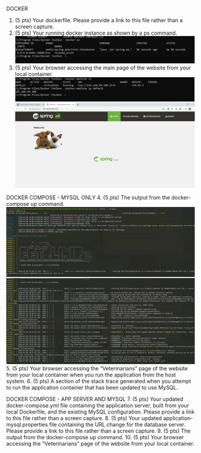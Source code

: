 DOCKER
1.	(5 pts) Your dockerfile. Please provide a link to this file rather than a screen capture.
2.	(5 pts) Your running docker instance as shown by a ps command.![Screen Capture #1](images/ImageHW8_2.JPG)
3.	(5 pts) Your browser accessing the main page of the website from your local container. ![Screen Capture #1](images/ImageHW8_3.JPG)
![Screen Capture #1](images/ImageHW8_3_1.JPG)

DOCKER COMPOSE - MYSQL ONLY 
4.	(5 pts) The output from the docker-compose up command.![Screen Capture #1](images/ImageHW8_4_1.JPG)
![Screen Capture #1](images/ImageHW8_4_2.JPG)
5.	(5 pts) Your browser accessing the “Veterinarians” page of the website from your local container when you run the application from the host system.
6.	(5 pts) A section of the stack trace generated when you attempt to run the application container that has been updated to use MySQL. 

DOCKER COMPOSE - APP SERVER AND MYSQL 
7.	(5 pts) Your updated docker-compose.yml file containing the application server, built from your local Dockerfile, and the existing MySQL configuration. Please provide a link to this file rather than a screen capture. 
8.	(5 pts) Your updated application-mysql.properties file containing the URL change for the database server. Please provide a link to this file rather than a screen capture. 
9.	(5 pts) The output from the docker-compose up command. 
10.	(5 pts) Your browser accessing the “Veterinarians” page of the website from your local container.
